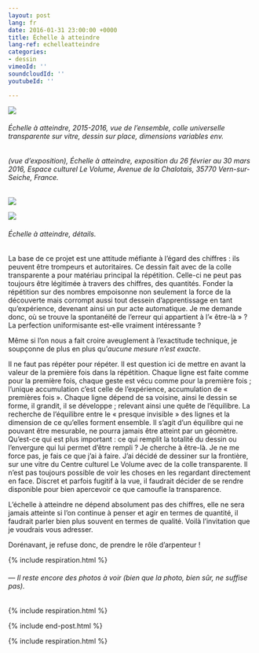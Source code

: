 ```yaml
---
layout: post
lang: fr
date: 2016-01-31 23:00:00 +0000
title: Échelle à atteindre
lang-ref: echelleatteindre
categories:
- dessin
vimeoId: ''
soundcloudId: ''
youtubeId: ''

---
```

![](/mepierdoparaver/imgs/echelle-a-atteindre-2015-2016-up.jpg)

###### _Échelle à atteindre_, 2015-2016, vue de l’ensemble, colle universelle transparente sur vitre, dessin sur place, dimensions variables env.

###### (vue d’exposition), _Échelle à atteindre_, exposition du 26 février au 30 mars 2016, Espace culturel Le Volume, Avenue de la Chalotais, 35770 Vern-sur-Seiche, France.

![](/mepierdoparaver/imgs/echelle-a-atteindre-2015-2016-det-2-up.jpg)

![](/mepierdoparaver/imgs/echelle-a-atteindre-2015-2016-det-1-up.jpg)

###### _Échelle à atteindre_, détails.

La base de ce projet est une attitude méfiante à l’égard des chiffres : ils peuvent être trompeurs et autoritaires. Ce dessin fait avec de la colle transparente a pour matériau principal la répétition. Celle-ci ne peut pas toujours être légitimée à travers des chiffres, des quantités. Fonder la répétition sur des nombres empoisonne non seulement la force de la découverte mais corrompt aussi tout dessein d’apprentissage en tant qu’expérience, devenant ainsi un pur acte automatique. Je me demande donc, où se trouve la spontanéité de l’erreur qui appartient à l’« être-là » ? La perfection uniformisante est-elle vraiment intéressante ?

Même si l’on nous a fait croire aveuglement à l’exactitude technique, je soupçonne de plus en plus qu’_aucune mesure n’est exacte_.

Il ne faut pas répéter pour répéter. Il est question ici de mettre en avant la valeur de la première fois dans la répétition. Chaque ligne est faite comme pour la première fois, chaque geste est vécu comme pour la première fois ; l’unique accumulation c’est celle de l’expérience, accumulation de « premières fois ». Chaque ligne dépend de sa voisine, ainsi le dessin se forme, il grandit, il se développe ; relevant ainsi une quête de l’équilibre. La recherche de l’équilibre entre le « presque invisible » des lignes et la dimension de ce qu’elles forment ensemble. Il s’agit d’un équilibre qui ne pouvant être mesurable, ne pourra jamais être atteint par un géomètre. Qu’est-ce qui est plus important : ce qui remplit la totalité du dessin ou l’envergure qui lui permet d’être rempli ? Je cherche à être-là. Je ne me force pas, je fais ce que j’ai à faire. J’ai décidé de dessiner sur la frontière, sur une vitre du Centre culturel Le Volume avec de la colle transparente. Il n’est pas toujours possible de voir les choses en les regardant directement en face. Discret et parfois fugitif à la vue, il faudrait décider de se rendre disponible pour bien apercevoir ce que camoufle la transparence.

L’échelle à atteindre ne dépend absolument pas des chiffres, elle ne sera jamais atteinte si l’on continue à penser et agir en termes de quantité, il faudrait parler bien plus souvent en termes de qualité. Voilà l’invitation que je voudrais vous adresser.

Dorénavant, je refuse donc, de prendre le rôle d’arpenteur !

{% include respiration.html %}

###### _— Il reste encore des photos à voir (bien que la photo, bien sûr, ne suffise pas)._

{% include respiration.html %}

{% include end-post.html %}

{% include respiration.html %}